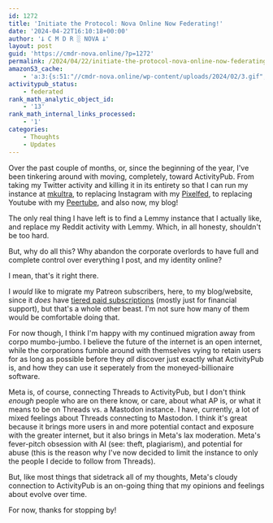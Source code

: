 ```yaml
---
id: 1272
title: 'Initiate the Protocol: Nova Online Now Federating!'
date: '2024-04-22T16:10:18+00:00'
author: '𐕣 C M D R ░ NOVA 𐕣'
layout: post
guid: 'https://cmdr-nova.online/?p=1272'
permalink: /2024/04/22/initiate-the-protocol-nova-online-now-federating/
amazonS3_cache:
    - 'a:3:{s:51:"//cmdr-nova.online/wp-content/uploads/2024/02/3.gif";a:1:{s:9:"timestamp";i:1715873273;}s:57:"//cmdr-nova.online/wp-content/uploads/2024/02/NoAi_01.png";a:1:{s:9:"timestamp";i:1721687004;}s:67:"//cmdr-nova.online/wp-content/uploads/2024/02/721ac29ea9cbae00.jpeg";a:1:{s:9:"timestamp";i:1713844373;}}'
activitypub_status:
    - federated
rank_math_analytic_object_id:
    - '13'
rank_math_internal_links_processed:
    - '1'
categories:
    - Thoughts
    - Updates
---
```


<!-- wp:paragraph -->
<p>Over the past couple of months, or, since the beginning of the year, I've been tinkering around with moving, completely, toward ActivityPub. From taking my Twitter activity and killing it in its entirety so that I can run my instance at <a href="https://mkultra.monster/about">mkultra</a>, to replacing Instagram with my <a href="https://gram.social/i/web/profile/688161366026192587" target="_blank" rel="noreferrer noopener">Pixelfed</a>, to replacing Youtube with my <a href="https://diode.zone/c/callmenova/videos?languageOneOf=en&amp;s=2" target="_blank" rel="noreferrer noopener">Peertube</a>, and also now, my blog!</p>
<!-- /wp:paragraph -->

<!-- wp:paragraph -->
<p>The only real thing I have left is to find a Lemmy instance that I actually like, and replace my Reddit activity with Lemmy. Which, in all honesty, shouldn't be too hard.</p>
<!-- /wp:paragraph -->

<!-- wp:paragraph -->
<p>But, why do all this? Why abandon the corporate overlords to have full and complete control over everything I post, and my identity online?</p>
<!-- /wp:paragraph -->

<!-- wp:paragraph -->
<p>I mean, that's it right there.</p>
<!-- /wp:paragraph -->

<!-- wp:paragraph -->
<p>I <em>would</em> like to migrate my Patreon subscribers, here, to my blog/website, since it <em>does</em> have <a href="https://cmdr-nova.online/subscribe/">tiered paid subscriptions</a> (mostly just for financial support), but that's a whole other beast. I'm not sure how many of them would be comfortable doing that.</p>
<!-- /wp:paragraph -->

<!-- wp:paragraph -->
<p>For now though, I think I'm happy with my continued migration away from corpo mumbo-jumbo. I believe the future of the internet is an open internet, while the corporations fumble around with themselves vying to retain users for as long as possible before they <em>all</em> discover just exactly what ActivityPub is, and how they can use it seperately from the moneyed-billionaire software.</p>
<!-- /wp:paragraph -->

<!-- wp:paragraph -->
<p>Meta is, of course, connecting Threads to ActivityPub, but I don't think <em>enough</em> people who are on there know, or care, about what AP is, or what it means to be on Threads vs. a Mastodon instance. I have, currently, a lot of mixed feelings about Threads connecting to Mastodon. I think it's great because it brings more users in and more potential contact and exposure with the greater internet, but it also brings in Meta's lax moderation. Meta's fever-pitch obsession with AI (see: theft, plagiarism), and potential for abuse (this is the reason why I've now decided to limit the instance to only the people I decide to follow from Threads).</p>
<!-- /wp:paragraph -->

<!-- wp:paragraph -->
<p>But, like most things that sidetrack all of my thoughts, Meta's cloudy connection to ActivityPub is an on-going thing that my opinions and feelings about evolve over time.</p>
<!-- /wp:paragraph -->

<!-- wp:paragraph -->
<p>For now, thanks for stopping by!</p>
<!-- /wp:paragraph -->